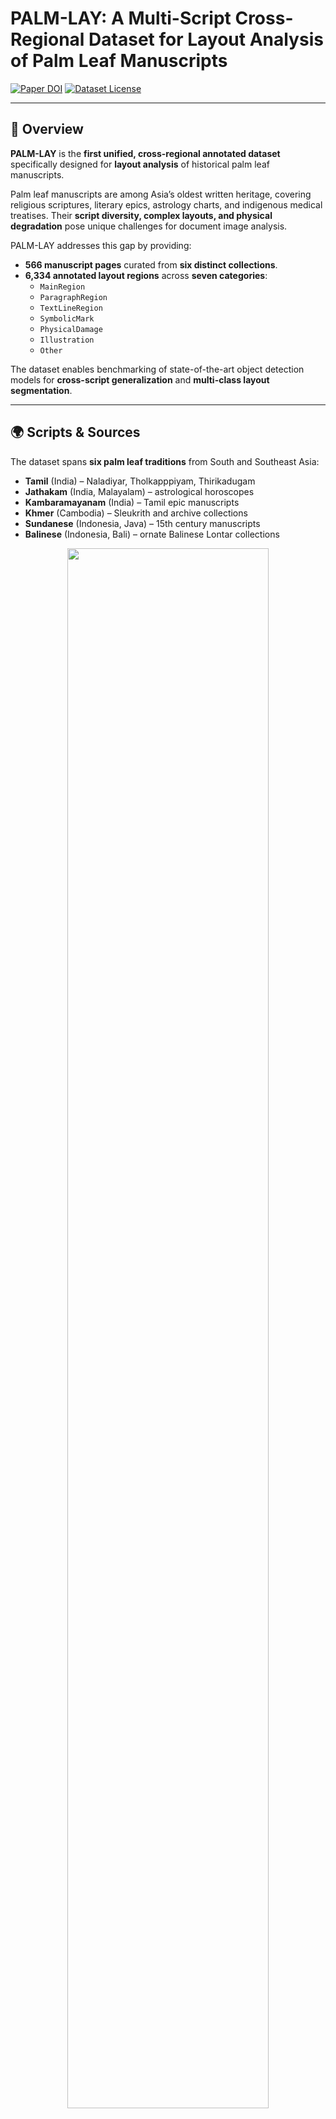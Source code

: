 # PALM-LAY: A Multi-Script Cross-Regional Dataset for Layout Analysis of Palm Leaf Manuscripts

[![Paper DOI](https://img.shields.io/badge/Paper-ICDAR_DALL_2025-blue)](link-to-paper)
[![Dataset License](https://img.shields.io/badge/License-CC_BY--NC--SA_4.0-green.svg)](https://creativecommons.org/licenses/by-nc-sa/4.0/)

---

## 📖 Overview

**PALM-LAY** is the **first unified, cross-regional annotated dataset** specifically designed for **layout analysis** of historical palm leaf manuscripts.  

Palm leaf manuscripts are among Asia’s oldest written heritage, covering religious scriptures, literary epics, astrology charts, and indigenous medical treatises. Their **script diversity, complex layouts, and physical degradation** pose unique challenges for document image analysis.

PALM-LAY addresses this gap by providing:

- **566 manuscript pages** curated from **six distinct collections**.  
- **6,334 annotated layout regions** across **seven categories**:
  - `MainRegion`
  - `ParagraphRegion`
  - `TextLineRegion`
  - `SymbolicMark`
  - `PhysicalDamage`
  - `Illustration`
  - `Other`  

The dataset enables benchmarking of state-of-the-art object detection models for **cross-script generalization** and **multi-class layout segmentation**.

---

## 🌍 Scripts & Sources

The dataset spans **six palm leaf traditions** from South and Southeast Asia:

- **Tamil** (India) – Naladiyar, Tholkapppiyam, Thirikadugam  
- **Jathakam** (India, Malayalam) – astrological horoscopes  
- **Kambaramayanam** (India) – Tamil epic manuscripts  
- **Khmer** (Cambodia) – Sleukrith and archive collections  
- **Sundanese** (Indonesia, Java) – 15th century manuscripts  
- **Balinese** (Indonesia, Bali) – ornate Balinese Lontar collections  

<p align="center">
  <img src="figures/fig1_examples.png" width="80%"><br>
  <em>Fig. 1 – Examples of palm leaf manuscripts across six scripts and regions.</em>
</p>

---

## 🗂️ Layout Annotation Schema

Each image is annotated using **seven consistent region categories**:

| Category          | Description |
|-------------------|-------------|
| **MainRegion**    | Primary content area; whole text block |
| **ParagraphRegion** | Grouped blocks of related text lines |
| **TextLineRegion** | Individual horizontal lines of text |
| **SymbolicMark** | Section dividers, religious symbols |
| **PhysicalDamage** | Binding holes, cracks, fading |
| **Illustration** | Deities, animals, cultural drawings |
| **Other** | Non-original (stamps, labels, notes) |

<p align="center">
  <img src="figures/fig2_layout_categories.png" width="80%"><br>
  <em>Fig. 2 – Visualization of annotated regions across scripts.</em>
</p>

---

## 📊 Dataset Statistics

| Script            | Pages | Train | Test |
|-------------------|------:|------:|-----:|
| Tamil             | 101   | 81    | 20   |
| Jathakam          | 108   | 86    | 22   |
| Kambaramayanam    | 41    | 33    | 8    |
| Khmer             | 155   | 124   | 31   |
| Balinese          | 100   | 80    | 20   |
| Sundanese         | 61    | 49    | 12   |
| **Total**         | **566** | **453** | **113** |

- **Total regions annotated:** 6,334  
- **Illustrations:** concentrated in Balinese and Tamil subsets  
- **PhysicalDamage:** consistently present across all collections  

<p align="center">
  <img src="figures/fig3_annotation_workflow.png" width="80%"><br>
  <em>Fig. 3 – Annotation workflow and quality control pipeline.</em>
</p>

---

## ⚙️ Benchmarking Experiments

Experiments:

1. **Script-specific performance** – trained & tested per script.  
2. **Cross-script generalization** – trained on combined dataset, tested across all scripts.

### Key Findings

- **High accuracy** on `MainRegion`, `ParagraphRegion`, and `TextLineRegion`.  
- **Lower accuracy** on small/rare categories (`SymbolicMark`, `PhysicalDamage`, `Other`).  
- **YOLO series** excelled on small-object detection.  
- **Transformer-based DETR** models handled large, structured regions well.  
- **Cross-script training** improved underrepresented categories, showing feature transfer across scripts.

<p align="center">
  <img src="figures/fig4_detection_results.png" width="80%"><br>
  <em>Fig. 4 – Sample detection outputs on different scripts.</em>
</p>

---

